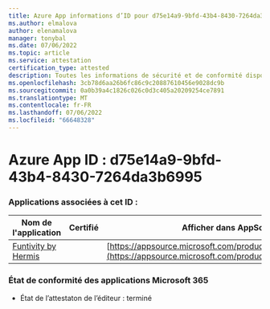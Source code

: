 ```yaml
---
title: Azure App informations d’ID pour d75e14a9-9bfd-43b4-8430-7264da3b6995
ms.author: elmalova
author: elenamalova
manager: tonybal
ms.date: 07/06/2022
ms.topic: article
ms.service: attestation
certification_type: attested
description: Toutes les informations de sécurité et de conformité disponibles pour d75e14a9-9bfd-43b4-8430-7264da3b6995.
ms.openlocfilehash: 3cb78d6aa26b6fc86c9c20887610456e9028dc9b
ms.sourcegitcommit: 0a0b39a4c1826c026c0d3c405a20209254ce7891
ms.translationtype: MT
ms.contentlocale: fr-FR
ms.lasthandoff: 07/06/2022
ms.locfileid: "66648328"
---
```

# <a name="azure-app-id-d75e14a9-9bfd-43b4-8430-7264da3b6995"></a>Azure App ID : d75e14a9-9bfd-43b4-8430-7264da3b6995


### <a name="apps-associated-with-this-id"></a>Applications associées à cet ID :
| **Nom de l'application** | **Certifié** | **Afficher dans AppSource** |
|--------------|---------------|-----------------------|
| [Funtivity by Hermis](../forward/WA200004244.md) |  | [https://appsource.microsoft.com/product/office/WA200004244](https://appsource.microsoft.com/product/office/WA200004244) |

### <a name="microsoft-365-app-compliance-status"></a>État de conformité des applications Microsoft 365
- État de l’attestaton de l’éditeur : terminé
